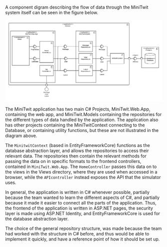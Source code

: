 A component digram describing the flow of data through the MiniTwit system itself can be seen in the figure below.  

![Component diagram](./images/component_diagram.png)

The MiniTwit application has two main C# Projects, MiniTwit.Web.App, containing the web app, and MiniTwit.Models containing the repositories for the different types of data handled by the application. The application also has other projects containing the MiniTwitContext connecting to the Database, or containing utility functions, but these are not illustrated in the diagram above. 

The ```MinitwitContext``` (based in EntityFrameworkCore) functions as the database abstraction layer, and allows the repositories to access their relevant data. The repositories then contain the relevant methods for passing the data on in specific formats to the frontend controllers, contained in ```MiniTwit.Web.App```. The ```HomeController``` passes this data on to the views in the Views directory, where they are used when accessed in a browser, while the ```APIcontroller``` instead exposes the API that the simulator uses.

In general, the application is written in C# whenever possible, partially because the team wanted to learn the different aspects of C#, and partially because it made it easier to connect all the parts of the application. Thus, the frontend of the application is written in ASP.NET pages, the security layer is made using ASP.NET Identity, and EntityFrameworkCore is used for the database abstraction layer.

The choice of the general repository structure, was made because the team had worked with the structure in C# before, and thus would be able to implement it quickly, and have a reference point of how it should be set up.
